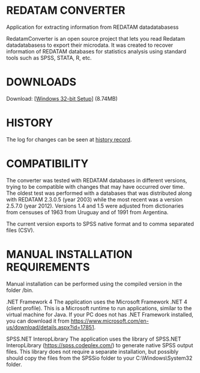 ﻿# REDATAM CONVERTER
Application for extracting information from REDATAM datadatabasess
 
RedatamConverter is an open source project that lets you read Redatam datadatabasess to export their microdata. It was created to recover information of REDATAM databases for statistics analysis using standard tools such as SPSS, STATA, R, etc.
 
# DOWNLOADS

Download: [[Windows 32-bit Setup](https://github.com/discontinuos/redatam-converter/blob/master/release/setup-win32.exe?raw=true)] (8.74MB)

# HISTORY

The log for changes can be seen at [history record](https://github.com/discontinuos/redatam-converter/blob/master/HISTORY-EN.md).


# COMPATIBILITY
 
The converter was tested with REDATAM databases in different versions, trying to be compatible with changes that may have occurred over time. The oldest test was performed with a databases that was distributed along with REDATAM 2.3.0.5 (year 2003) while the most recent was a version 2.5.7.0 (year 2012). Versions 1.4 and 1.5 were adjusted from dictionaries from censuses of 1963 from Uruguay and of 1991 from Argentina.
 
The current version exports to SPSS native format and to comma separated files (CSV). 
 
# MANUAL INSTALLATION REQUIREMENTS
 
Manual installation can be performed using the compiled version in the folder /bin.
 
.NET Framework 4 
The application uses the Microsoft Framework .NET 4 (client profile). This is a Microsoft runtime to run applications, similar to the virtual machine for Java. If your PC does not has  .NET Framework installed, you can download it from https://www.microsoft.com/en-us/download/details.aspx?id=17851.
 
SPSS.NET InteropLibrary 
The application uses the library of SPSS.NET InteropLibrary (https://spss.codeplex.com/) to generate native SPSS output files. This library does not require a separate installation, but possibly should copy the files from the SPSSio folder to your C:\Windows\System32 folder.
